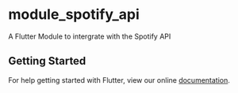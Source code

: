 # module_spotify_api

A Flutter Module to intergrate with the Spotify API

## Getting Started

For help getting started with Flutter, view our online
[documentation](https://flutter.dev/).
